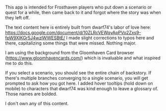 This app is intended for Frosthaven players who put down a scenario or quest for a while, then came back to it and forgot where the story was when they left off.

The text content here is entirely built from dwarf74's labor of love here: https://docs.google.com/document/d/10ZLRcVEWqyApPVo2Zxs9-fpW9XlKGr5J4wzlWWESBtE/ I made slight corrections to typos here and there, capitalizing some things that were missed. Nothing major.

I am using the background from the Gloomhaven Card browser (https://www.gloomhavencards.com/) which is invaluable and what inspired me to do this.

If you select a scenario, you should see the entire chain of backstory. If there's multiple branches converging to a single scenario, you will get prompted to ask how you got here. I added hover tooltips (hold down on mobile) to characters that dwarf74 was kind enough to leave a glossary of. Those names are bolded.

I don't own any of this content.